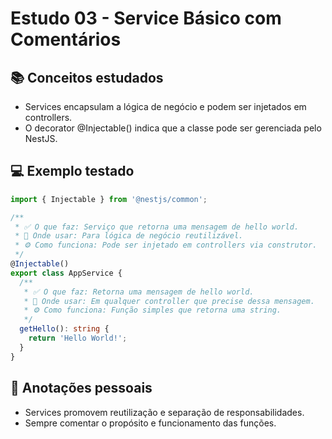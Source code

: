 # Estudo 03 - Service Básico com Comentários

## 📚 Conceitos estudados
- Services encapsulam a lógica de negócio e podem ser injetados em controllers.
- O decorator @Injectable() indica que a classe pode ser gerenciada pelo NestJS.

## 💻 Exemplo testado
```typescript
import { Injectable } from '@nestjs/common';

/**
 * ✅ O que faz: Serviço que retorna uma mensagem de hello world.
 * 📌 Onde usar: Para lógica de negócio reutilizável.
 * ⚙️ Como funciona: Pode ser injetado em controllers via construtor.
 */
@Injectable()
export class AppService {
  /**
   * ✅ O que faz: Retorna uma mensagem de hello world.
   * 📌 Onde usar: Em qualquer controller que precise dessa mensagem.
   * ⚙️ Como funciona: Função simples que retorna uma string.
   */
  getHello(): string {
    return 'Hello World!';
  }
}
```

## 📝 Anotações pessoais
- Services promovem reutilização e separação de responsabilidades.
- Sempre comentar o propósito e funcionamento das funções.
